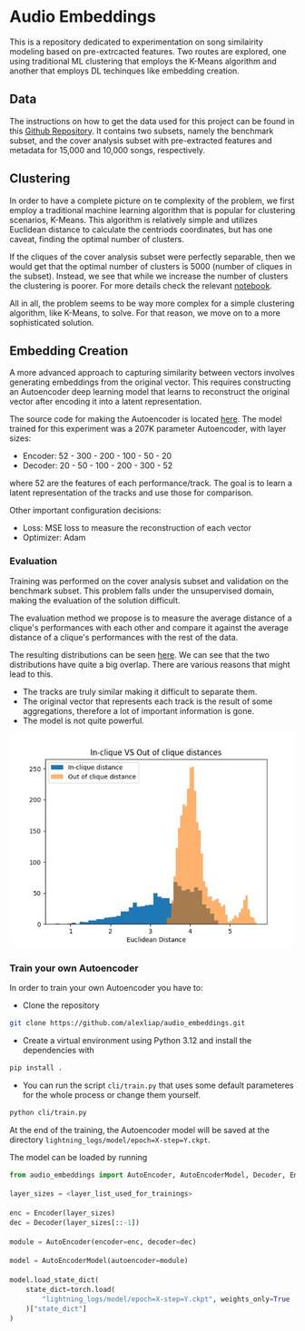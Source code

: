 # Audio Embeddings

This is a repository dedicated to experimentation on song similairity modeling based on pre-extrcacted features. Two routes are explored, one using traditional ML clustering that employs the K-Means algorithm and another that employs DL techinques like embedding creation.

## Data

The instructions on how to get the data used for this project can be found in this [Github Repository](https://github.com/MTG/da-tacos). It contains two subsets, namely the benchmark subset, and the cover analysis subset with pre-extracted features and metadata for 15,000 and 10,000 songs, respectively.

## Clustering

In order to have a complete picture on te complexity of the problem, we first employ a traditional machine learning algorithm that is popular for clustering scenarios, K-Means. This algorithm is relatively simple and utilizes Euclidean distance to calculate the centriods coordinates, but has one caveat, finding the optimal number of clusters.

If the cliques of the cover analysis subset were perfectly separable, then we would get that the optimal number of clusters is 5000 (number of cliques in the subset). Instead, we see that while we increase the number of clusters the clustering is poorer. For more details check the relevant [notebook](https://github.com/alexliap/audio_embeddings/blob/master/ml_clustering.ipynb).

All in all, the problem seems to be way more complex for a simple clustering algorithm, like K-Means, to solve. For that reason, we move on to a more sophisticated solution.

## Embedding Creation

A more advanced approach to capturing similarity between vectors involves generating embeddings from the original vector. This requires constructing an Autoencoder deep learning model that learns to reconstruct the original vector after encoding it into a latent representation.

The source code for making the Autoencoder is located [here](https://github.com/alexliap/audio_embeddings/tree/master/src/audio_embeddings). The model trained for this experiment was a 207K parameter Autoencoder, with layer sizes:

- Encoder: 52 - 300 - 200 - 100 - 50 - 20
- Decoder: 20 - 50 - 100 - 200 - 300 - 52

where 52 are the features of each performance/track. The goal is to learn a latent representation of the tracks and use those for comparison.

Other important configuration decisions:

- Loss: MSE loss to measure the reconstruction of each vector
- Optimizer: Adam

### Evaluation

Training was performed on the cover analysis subset and validation on the benchmark subset. This problem falls under the unsupervised domain, making the evaluation of the solution difficult.

The evaluation method we propose is to measure the average distance of a clique's performances with each other and compare it against the average distance of a clique's performances with the rest of the data.

The resulting distributions can be seen [here](https://github.com/alexliap/audio_embeddings/blob/master/pics/in_clique_vs_out_clique_dists.jpeg). We can see that the two distributions have quite a big overlap. There are various reasons that might lead to this.

- The tracks are truly similar making it difficult to separate them.
- The original vector that represents each track is the result of some aggregations, therefore a lot of important information is gone.
- The model is not quite powerful.

![in_clique_vs_out_clique_dists](https://github.com/alexliap/audio_embeddings/blob/master/pics/in_clique_vs_out_clique_dists.jpeg)


### Train your own Autoencoder

In order to train your own Autoencoder you have to:

- Clone the repository

```bash
git clone https://github.com/alexliap/audio_embeddings.git
```

- Create a virtual environment using Python 3.12 and install the dependencies with

```bash
pip install .
```

- You can run the script `cli/train.py` that uses some default parameteres for the whole process or change them yourself.

```bash
python cli/train.py
```

At the end of the training, the Autoencoder model will be saved at the directory `lightning_logs/model/epoch=X-step=Y.ckpt`.

The model can be loaded by running

```python
from audio_embeddings import AutoEncoder, AutoEncoderModel, Decoder, Encoder

layer_sizes = <layer_list_used_for_trainings>

enc = Encoder(layer_sizes)
dec = Decoder(layer_sizes[::-1])

module = AutoEncoder(encoder=enc, decoder=dec)

model = AutoEncoderModel(autoencoder=module)

model.load_state_dict(
    state_dict=torch.load(
        "lightning_logs/model/epoch=X-step=Y.ckpt", weights_only=True
    )["state_dict"]
)
```
